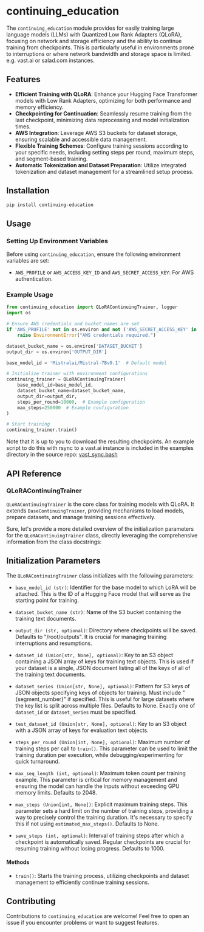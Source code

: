 # continuing_education

The `continuing_education` module provides for easily training large language models (LLMs) with Quantized Low Rank Adapters (QLoRA), focusing on network and storage efficiency and the ability to continue training from checkpoints. This is particularly useful in environments prone to interruptions or where network bandwidth and storage space is limited. e.g. vast.ai or salad.com instances.

## Features

- **Efficient Training with QLoRA**: Enhance your Hugging Face Transformer models with Low Rank Adapters, optimizing for both performance and memory efficiency.
- **Checkpointing for Continuation**: Seamlessly resume training from the last checkpoint, minimizing data reprocessing and model initialization times.
- **AWS Integration**: Leverage AWS S3 buckets for dataset storage, ensuring scalable and accessible data management.
- **Flexible Training Schemes**: Configure training sessions according to your specific needs, including setting steps per round, maximum steps, and segment-based training.
- **Automatic Tokenization and Dataset Preparation**: Utilize integrated tokenization and dataset management for a streamlined setup process.

## Installation

```bash
pip install continuing-education
```

## Usage

### Setting Up Environment Variables

Before using `continuing_education`, ensure the following environment variables are set:

- `AWS_PROFILE` or `AWS_ACCESS_KEY_ID` and `AWS_SECRET_ACCESS_KEY`: For AWS authentication.

### Example Usage

```python
from continuing_education import QLoRAContinuingTrainer, logger
import os

# Ensure AWS credentials and bucket names are set
if 'AWS_PROFILE' not in os.environ and not ('AWS_SECRET_ACCESS_KEY' in os.environ and 'AWS_ACCESS_KEY_ID' in os.environ):
    raise EnvironmentError("AWS credentials required.")

dataset_bucket_name = os.environ['DATASET_BUCKET']
output_dir = os.environ['OUTPUT_DIR']

base_model_id = 'Mistralai/Mistral-7Bv0.1'  # Default model

# Initialize trainer with environment configurations
continuing_trainer = QLoRAContinuingTrainer(
    base_model_id=base_model_id,
    dataset_bucket_name=dataset_bucket_name,
    output_dir=output_dir,
    steps_per_round=10000,  # Example configuration
    max_steps=250000  # Example configuration
)

# Start training
continuing_trainer.train()
```

Note that it is up to you to download the resulting checkpoints.
An example script to do this with rsync to a vast.ai instance is included in the examples directory in the source repo:
[vast_sync.bash](https://github.com/stevemadere/continuing-education/blob/main/examples/vast_sync.bash)

## API Reference

### QLoRAContinuingTrainer

`QLoRAContinuingTrainer` is the core class for training models with QLoRA. It extends `BaseContinuingTrainer`, providing mechanisms to load models, prepare datasets, and manage training sessions effectively.

Sure, let's provide a more detailed overview of the initialization parameters for the `QLoRAContinuingTrainer` class, directly leveraging the comprehensive information from the class docstrings:

## Initialization Parameters

The `QLoRAContinuingTrainer` class initializes with the following parameters:

- `base_model_id (str)`: Identifier for the base model to which LoRA will be attached. This is the ID of a Hugging Face model that will serve as the starting point for training.

- `dataset_bucket_name (str)`: Name of the S3 bucket containing the training text documents.

- `output_dir (str, optional)`: Directory where checkpoints will be saved. Defaults to "/root/outputs". It is crucial for managing training interruptions and resumptions.

- `dataset_id (Union[str, None], optional)`: Key to an S3 object containing a JSON array of keys for training text objects. This is used if your dataset is a single, JSON document listing all of the keys of all of the training text documents.

- `dataset_series (Union[str, None], optional)`: Pattern for S3 keys of JSON objects specifying keys of objects for training. Must include "{segment_number}" if specified. This is useful for large datasets where the key list is split across multiple files. Defaults to None. Exactly one of `dataset_id` or `dataset_series` must be specified.

- `test_dataset_id (Union[str, None], optional)`: Key to an S3 object with a JSON array of keys for evaluation text objects.

- `steps_per_round (Union[int, None], optional)`: Maximum number of training steps per call to `train()`. This parameter can be used to limit the training duration per execution, while debugging/experimenting for quick turnaround.

- `max_seq_length (int, optional)`: Maximum token count per training example. This parameter is critical for memory management and ensuring the model can handle the inputs without exceeding GPU memory limits. Defaults to 2048.

- `max_steps (Union[int, None])`: Explicit maximum training steps. This parameter sets a hard limit on the number of training steps, providing a way to precisely control the training duration. It's necessary to specify this if not using `estimated_max_steps()`. Defaults to None.

- `save_steps (int, optional)`: Interval of training steps after which a checkpoint is automatically saved. Regular checkpoints are crucial for resuming training without losing progress. Defaults to 1000.


#### Methods

- `train()`: Starts the training process, utilizing checkpoints and dataset management to efficiently continue training sessions.

## Contributing

Contributions to `continuing_education` are welcome! Feel free to open an issue if you encounter problems or want to suggest features.

